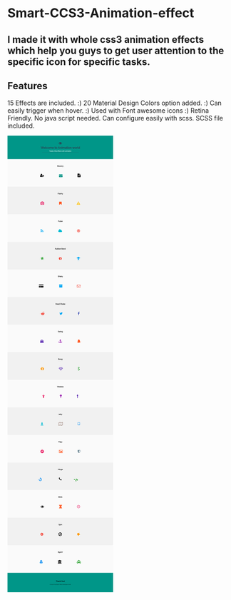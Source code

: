 # Smart-CCS3-Animation-effect

## I made  it with whole css3 animation effects which help you guys to get user attention to the specific icon for specific tasks.

## Features

15 Effects are included.  :)
20 Material Design Colors option added.  :)
Can easily trigger when hover.  :)
Used with Font awesome icons  :)
Retina Friendly.
No java script needed.
Can configure easily with scss.
SCSS file included.

![hjdjeh](https://raw.githubusercontent.com/ankitRay1/Smart-CCS3-Animation-effect/master/ankitmaster.netlify.com.png)

